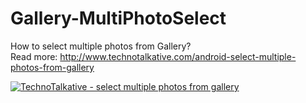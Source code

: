 Gallery-MultiPhotoSelect
========================

How to select multiple photos from Gallery? <br/>
Read more: <a href="http://www.technotalkative.com/android-select-multiple-photos-from-gallery" target="_blank">http://www.technotalkative.com/android-select-multiple-photos-from-gallery</a>

<a href="http://www.technotalkative.com/android-select-multiple-photos-from-gallery/"><img title="Select multiple photos from gallery" src="http://www.technotalkative.com/wp-content/uploads/2012/10/technotalkative-select-multiple-photos-from-gallery-2.png" alt="TechnoTalkative - select multiple photos from gallery" /></a>
